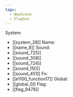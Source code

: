 ```yaml
---
tags:
  - NewScene
  - FlagSet
---
```

System:
- [[system_28]]
Name:
- [[name_8]]
Sound:
- [[sound_725]]
- [[sound_308]]
- [[sound_724]]
- [[sound_150]]
- [[sound_451]]
Fn:
- [[e1100_function17]]
Global:
- [[global_0]]
Flag:
- [[flag_9478]]
